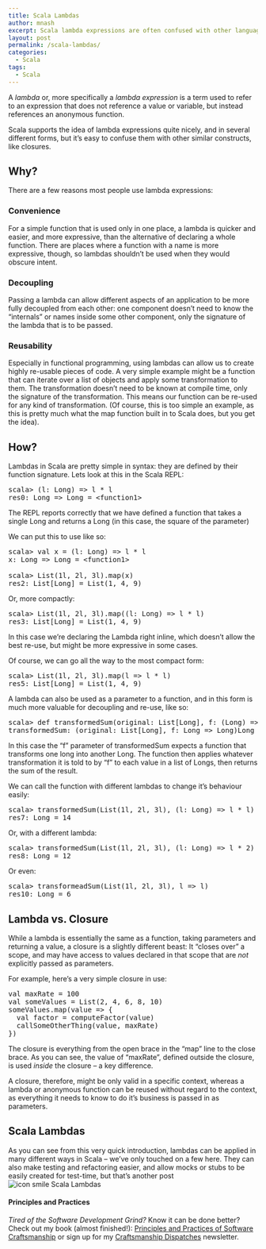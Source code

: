 ```yaml
---
title: Scala Lambdas
author: mnash
excerpt: Scala lambda expressions are often confused with other language features, here we explore and contrast them with closures, with examples of how they can be used.
layout: post
permalink: /scala-lambdas/
categories:
  - Scala
tags:
  - Scala
---
```

A *lambda* or, more specifically a *lambda expression* is a term used to refer to an expression that does not reference a value or variable, but instead references an anonymous function.

Scala supports the idea of lambda expressions quite nicely, and in several different forms, but it&#8217;s easy to confuse them with other similar constructs, like closures.

## Why?

There are a few reasons most people use lambda expressions:

### Convenience

For a simple function that is used only in one place, a lambda is quicker and easier, and more expressive, than the alternative of declaring a whole function. There are places where a function with a name is more expressive, though, so lambdas shouldn&#8217;t be used when they would obscure intent.

### Decoupling

Passing a lambda can allow different aspects of an application to be more fully decoupled from each other: one component doesn&#8217;t need to know the &#8220;internals&#8221; or names inside some other component, only the signature of the lambda that is to be passed. 

### Reusability

Especially in functional programming, using lambdas can allow us to create highly re-usable pieces of code. A very simple example might be a function that can iterate over a list of objects and apply some transformation to them. The transformation doesn&#8217;t need to be known at compile time, only the signature of the transformation. This means our function can be re-used for any kind of transformation. (Of course, this is too simple an example, as this is pretty much what the map function built in to Scala does, but you get the idea).

## How?

Lambdas in Scala are pretty simple in syntax: they are defined by their function signature. Lets look at this in the Scala REPL:

<pre class="prettyprint lang-scala linenumstrigger linenums">scala&gt; (l: Long) =&gt; l * l
res0: Long =&gt; Long = &lt;function1&gt;
</pre>

The REPL reports correctly that we have defined a function that takes a single Long and returns a Long (in this case, the square of the parameter)

We can put this to use like so:

<pre class="prettyprint lang-scala linenumstrigger linenums">scala&gt; val x = (l: Long) =&gt; l * l
x: Long =&gt; Long = &lt;function1&gt;

scala&gt; List(1l, 2l, 3l).map(x)
res2: List[Long] = List(1, 4, 9)
</pre>

Or, more compactly:

<pre class="prettyprint lang-scala linenumstrigger linenums">scala&gt; List(1l, 2l, 3l).map((l: Long) =&gt; l * l)
res3: List[Long] = List(1, 4, 9)
</pre>

In this case we&#8217;re declaring the Lambda right inline, which doesn&#8217;t allow the best re-use, but might be more expressive in some cases.

Of course, we can go all the way to the most compact form:

<pre class="prettyprint lang-scala linenumstrigger linenums">scala&gt; List(1l, 2l, 3l).map(l =&gt; l * l)
res5: List[Long] = List(1, 4, 9)
</pre>

A lambda can also be used as a parameter to a function, and in this form is much more valuable for decoupling and re-use, like so:

<pre class="prettyprint lang-scala linenumstrigger linenums">scala&gt; def transformedSum(original: List[Long], f: (Long) =&gt; Long) = original.map(f).sum
transformedSum: (original: List[Long], f: Long =&gt; Long)Long
</pre>

In this case the &#8220;f&#8221; parameter of transformedSum expects a function that transforms one long into another Long. The function then applies whatever transformation it is told to by &#8220;f&#8221; to each value in a list of Longs, then returns the sum of the result.

We can call the function with different lambdas to change it&#8217;s behaviour easily:

<pre class="prettyprint lang-scala linenumstrigger linenums">scala&gt; transformedSum(List(1l, 2l, 3l), (l: Long) =&gt; l * l)
res7: Long = 14
</pre>

Or, with a different lambda:

<pre class="prettyprint lang-scala linenumstrigger linenums">scala&gt; transformedSum(List(1l, 2l, 3l), (l: Long) =&gt; l * 2)
res8: Long = 12
</pre>

Or even:

<pre class="prettyprint lang-scala linenumstrigger linenums">scala&gt; transformeadSum(List(1l, 2l, 3l), l =&gt; l)
res10: Long = 6
</pre>

## Lambda vs. Closure

While a lambda is essentially the same as a function, taking parameters and returning a value, a closure is a slightly different beast: It &#8220;closes over&#8221; a scope, and may have access to values declared in that scope that are *not* explicitly passed as parameters. 

For example, here&#8217;s a very simple closure in use:

<pre class="prettyprint lang-scala linenumstrigger linenums">val maxRate = 100
val someValues = List(2, 4, 6, 8, 10)
someValues.map(value =&gt; {
  val factor = computeFactor(value)
  callSomeOtherThing(value, maxRate)
})
</pre>

The closure is everything from the open brace in the &#8220;map&#8221; line to the close brace. As you can see, the value of &#8220;maxRate&#8221;, defined outside the closure, is used *inside* the closure &#8211; a key difference.

A closure, therefore, might be only valid in a specific context, whereas a lambda or anonymous function can be reused without regard to the context, as everything it needs to know to do it&#8217;s business is passed in as parameters.

## Scala Lambdas

As you can see from this very quick introduction, lambdas can be applied in many different ways in Scala &#8211; we&#8217;ve only touched on a few here. They can also make testing and refactoring easier, and allow mocks or stubs to be easily created for test-time, but that&#8217;s another post <img src="http://jglobal.com/wp-includes/images/smilies/icon_smile.gif" alt="icon smile Scala Lambdas" class="wp-smiley" title="Scala Lambdas" /> 

<div class="g-plusone" data-annotation="inline" data-width="300">
</div>

<!-- Place this tag after the last +1 button tag. -->

  


<div class="st-callout hastitle lightblue center" >
  <h4 class="st-callout-title ">
    Principles and Practices
  </h4>
  
  <div class="inside">
    <i>Tired of the Software Development Grind?</i> Know it can be done better? Check out my book (almost finished!): <a href="http://jglobal.com/principles-and-practices">Principles and Practices of Software Craftsmanship</a> or sign up for my <a href="http://jglobal.com/dispatches/">Craftsmanship Dispatches</a> newsletter.
  </div>
</div>

<div class="clear">
</div>